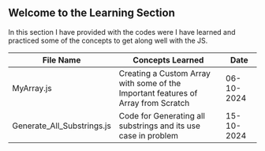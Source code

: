 
## Welcome to the Learning Section

In this section I have provided with the codes were I have learned and practiced some of the concepts to get along well with the JS.

| File Name | Concepts Learned | Date       |
|-----------|------------------|------------|
| MyArray.js | Creating a Custom Array with some of the Important features of Array from Scratch | 06-10-2024 |
| Generate_All_Substrings.js | Code for Generating all substrings and its use case in problem | 15-10-2024 |
